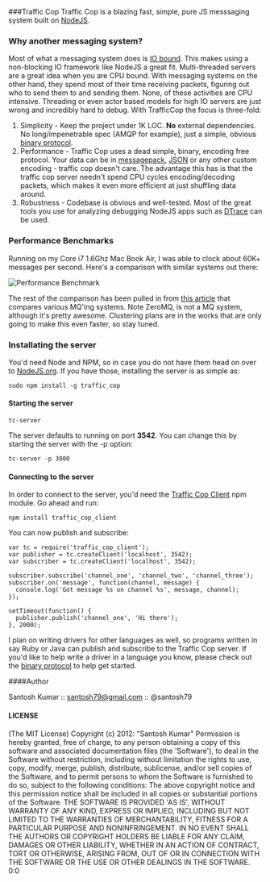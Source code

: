 ###Traffic Cop
Traffic Cop is a blazing fast, simple, pure JS messsaging system built on [NodeJS](http://nodejs.org/).

### Why another messaging system?
Most of what a messaging system does is [IO bound](http://en.wikipedia.org/wiki/IO_bound). This makes using a non-blocking IO framework like NodeJS a great fit. Multi-threaded servers are a great idea when you are CPU bound. With messaging systems on the other hand, they spend most of their time receiving packets, figuring out who to send them to and sending them. None, of these activities are CPU intensive.  Threading or even actor based models for high IO servers are just wrong and incredibly hard to debug. With TrafficCop the focus is three-fold:

1. Simplicity - Keep the project under 1K LOC. **No** external dependencies. No long/impenetrable spec (AMQP for example), just a simple, obvious [binary protocol](https://github.com/santosh79/traffic_cop/wiki/Protocol).
2. Performance - Traffic Cop uses a dead simple, binary, encoding free protocol. Your data can be in [messagepack](http://msgpack.org/), [JSON](http://json.org/) or any other custom encoding - traffic cop doesn't care. The advantage this has is that the traffic cop server needn't spend CPU cycles encoding/decoding packets, which makes it even more efficient at just shuffling data around.
3. Robustness - Codebase is obvious and well-tested. Most of the great tools you use for analyzing debugging NodeJS apps such as [DTrace](http://dtrace.org/blogs/) can be used.


### Performance Benchmarks
Running on my Core i7 1.6Ghz Mac Book Air, I was able to clock about 60K+ messages per second. Here's a comparison with similar systems out there:

![Performance Benchmark](https://img.skitch.com/20120312-xdcarc4qa15ekur23shd1njgp9.png)

The rest of the comparison has been pulled in from [this article](http://mikehadlow.blogspot.com/2011/04/message-queue-shootout.html) that compares various MQ'ing systems. Note ZeroMQ, is not a MQ system, although it's pretty awesome. Clustering plans are in the works that are only going to make this even faster, so stay tuned.

### Installating the server
You'd need Node and NPM, so in case you do not have them head on over to [NodeJS.org](http://nodejs.org). If you have those, installing the server is as simple as:

	sudo npm install -g traffic_cop

#### Starting the server
	
	tc-server

The server defaults to running on port **3542**. You can change this by starting the server with the -p option:
	
	tc-server -p 3000

#### Connecting to the server
In order to connect to the server, you'd need the [Traffic Cop Client](https://github.com/santosh79/traffic_cop_client) npm module. Go ahead and run:

	npm install traffic_cop_client

You can now publish and subscribe:

	var tc = require('traffic_cop_client');
	var publisher = tc.createClient('localhost', 3542);
	var subscriber = tc.createClient('localhost', 3542);
	
	subscriber.subscribe('channel_one', 'channel_two', 'channel_three');
	subscriber.on('message', function(channel, message) {
	  console.log('Got message %s on channel %s', message, channel);
	});
	
	setTimeout(function() {
	  publisher.publish('channel_one', 'Hi there');
	}, 2000);
	 
I plan on writing drivers for other languages as well, so programs written in say Ruby or Java can publish and subscribe to the Traffic Cop server. If you'd like to help write a driver in a language you know, please check out the [binary protocol](https://github.com/santosh79/traffic_cop/wiki/Protocol) to help get started.

####Author

Santosh Kumar :: santosh79@gmail.com :: @santosh79

#### LICENSE

(The MIT License) Copyright (c) 2012: "Santosh Kumar" Permission is hereby granted, free of charge, to any person obtaining a copy of this software and associated documentation files (the 'Software'), to deal in the Software without restriction, including without limitation the rights to use, copy, modify, merge, publish, distribute, sublicense, and/or sell copies of the Software, and to permit persons to whom the Software is furnished to do so, subject to the following conditions: The above copyright notice and this permission notice shall be included in all copies or substantial portions of the Software. THE SOFTWARE IS PROVIDED 'AS IS', WITHOUT WARRANTY OF ANY KIND, EXPRESS OR IMPLIED, INCLUDING BUT NOT LIMITED TO THE WARRANTIES OF MERCHANTABILITY, FITNESS FOR A PARTICULAR PURPOSE AND NONINFRINGEMENT. IN NO EVENT SHALL THE AUTHORS OR COPYRIGHT HOLDERS BE LIABLE FOR ANY CLAIM, DAMAGES OR OTHER LIABILITY, WHETHER IN AN ACTION OF CONTRACT, TORT OR OTHERWISE, ARISING FROM, OUT OF OR IN CONNECTION WITH THE SOFTWARE OR THE USE OR OTHER DEALINGS IN THE SOFTWARE. 0:0
